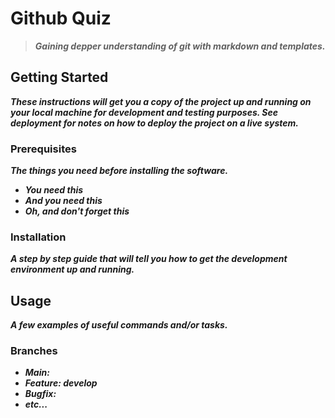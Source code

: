 # **Github Quiz**

> ***Gaining depper understanding of git with markdown and templates.***

## **Getting Started**

***These instructions will get you a copy of the project up and running on your local machine for development and testing purposes. See deployment for notes on how to deploy the project on a live system.***

### **Prerequisites**

***The things you need before installing the software.***

- ***You need this***
- ***And you need this***
- ***Oh, and don't forget this***

### **Installation**

***A step by step guide that will tell you how to get the development environment up and running.***


## **Usage**

***A few examples of useful commands and/or tasks.***


### **Branches**

- ***Main:***
- ***Feature: develop***
- ***Bugfix:***
- ***etc...***

